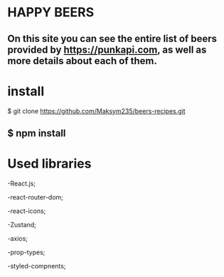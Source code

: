 # HAPPY BEERS
On this site you can see the entire list of beers provided by https://punkapi.com, as well as more details about each of them.
-------------------------------------------
# install
$ git clone https://github.com/Maksym235/beers-recipes.git

$ npm install
-------------------------------------------

# Used libraries
-React.js;

-react-router-dom;

-react-icons;

-Zustand;

-axios;

-prop-types;

-styled-compnents;
